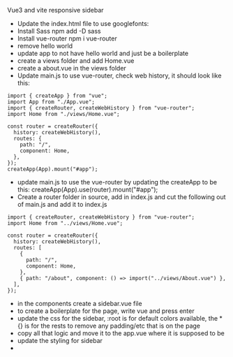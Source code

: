 Vue3 and vite responsive sidebar

- Update the index.html file to use googlefonts: <link rel="preconnect" href="https://fonts.googleapis.com">
- Install Sass npm add -D sass
- Install vue-router npm i vue-router
- remove hello world
- update app to not have hello world and just be a boilerplate
- create a views folder and add Home.vue
- create a about.vue in the views folder
- Update main.js to use vue-router, check web history, it should look like this:

```
import { createApp } from "vue";
import App from "./App.vue";
import { createRouter, createWebHistory } from "vue-router";
import Home from "./views/Home.vue";

const router = createRouter({
  history: createWebHistory(),
  routes: {
    path: "/",
    component: Home,
  },
});
createApp(App).mount("#app");

```

- update main.js to use the vue-router by updating the createApp to be this: createApp(App).use(router).mount("#app");
- Create a router folder in source, add in index.js and cut the following out of main.js and add it to index.js

```
import { createRouter, createWebHistory } from "vue-router";
import Home from "../views/Home.vue";

const router = createRouter({
  history: createWebHistory(),
  routes: [
    {
      path: "/",
      component: Home,
    },
    { path: "/about", component: () => import("../views/About.vue") },
  ],
});
```

- in the components create a sidebar.vue file
- to create a boilerplate for the page, write vue and press enter
- update the css for the sidebar, :root is for default colors available, the \*{} is for the rests to remove any padding/etc that is on the page
- copy all that logic and move it to the app.vue where it is supposed to be
- update the styling for sidebar
-
